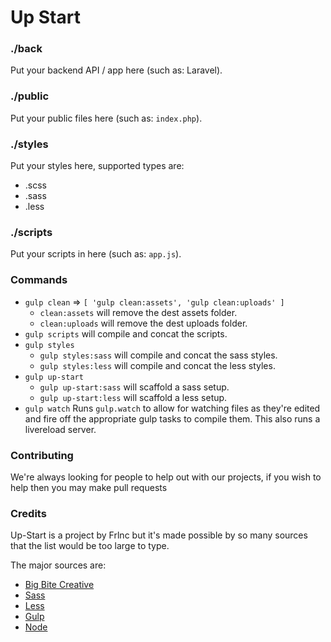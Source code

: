 Up Start
========

### ./back

Put your backend API / app here (such as: Laravel).

### ./public

Put your public files here (such as: `index.php`).

### ./styles

Put your styles here, supported types are:
  * .scss
  * .sass
  * .less

### ./scripts

Put your scripts in here (such as: `app.js`).

### Commands

  * `gulp clean` => `[ 'gulp clean:assets', 'gulp clean:uploads' ]`
    * `clean:assets` will remove the dest assets folder.
    * `clean:uploads` will remove the dest uploads folder.
  * `gulp scripts` will compile and concat the scripts.
  * `gulp styles`
    * `gulp styles:sass` will compile and concat the sass styles.
    * `gulp styles:less` will compile and concat the less styles.
  * `gulp up-start`
    * `gulp up-start:sass` will scaffold a sass setup.
    * `gulp up-start:less` will scaffold a less setup.
  * `gulp watch` Runs `gulp.watch` to allow for watching files as they're edited and fire off the appropriate gulp tasks to compile them. This also runs a livereload server.
  
### Contributing

We're always looking for people to help out with our projects, if you wish to help then you may make pull requests

### Credits

Up-Start is a project by Frlnc but it's made possible by so many sources that the list would be too large to type.

The major sources are:
  * [Big Bite Creative](https://github.com/bigbitecreative/base)
  * [Sass](http://sass-lang.com)
  * [Less](http://lesscss.org)
  * [Gulp](http://gulpjs.com/)
  * [Node](http://nodejs.org)

